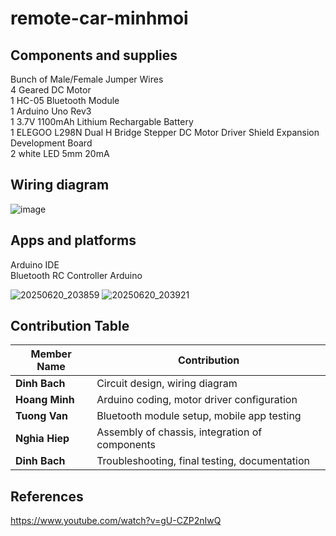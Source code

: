 # remote-car-minhmoi

## Components and supplies
Bunch of Male/Female Jumper Wires\
4 Geared DC Motor\
1 HC-05 Bluetooth Module\
1 Arduino Uno Rev3\
1 3.7V 1100mAh Lithium Rechargable Battery\
1 ELEGOO L298N Dual H Bridge Stepper DC Motor Driver Shield Expansion Development Board\
2 white LED 5mm 20mA

## Wiring diagram

![image](https://github.com/user-attachments/assets/906c9964-6f8c-4378-84c6-d2f461a7e294)

## Apps and platforms

Arduino IDE\
Bluetooth RC Controller Arduino

![20250620_203859](https://github.com/user-attachments/assets/9a970cab-5dd3-41a4-80a7-d28b8ff73615)
![20250620_203921](https://github.com/user-attachments/assets/1f089531-2c93-46d4-9388-401fc2a86151)

## Contribution Table

| Member Name | Contribution |
|-------------|--------------|
| **Dinh Bach** | Circuit design, wiring diagram |
| **Hoang Minh** | Arduino coding, motor driver configuration |
| **Tuong Van** | Bluetooth module setup, mobile app testing |
| **Nghia Hiep** | Assembly of chassis, integration of components |
| **Dinh Bach** | Troubleshooting, final testing, documentation |

## References

https://www.youtube.com/watch?v=gU-CZP2nIwQ
